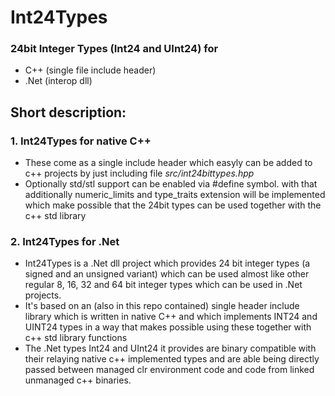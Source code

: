 # Int24Types
### 24bit Integer Types  (Int24 and UInt24) for 
- C++ (single file include header) 
- .Net (interop dll)

## Short description:

### 1. Int24Types for native C++ 

- These come as a single include header which easyly can be added to c++ projects by just including file *src/int24bittypes.hpp*
- Optionally std/stl support can be enabled via #define symbol. with that additionally numeric_limits and type_traits extension will be implemented which make possible that the 24bit types can be used together with the c++ std library     

### 2. Int24Types for .Net

- Int24Types is a .Net dll project which provides 24 bit integer types (a signed and an unsigned variant) which can be used almost like other regular 8, 16, 32 and 64 bit integer types which can be used in .Net projects.
- It's based on an (also in this repo contained) single header include library which is written in native C++ and which implements INT24 and UINT24 types in a way that makes possible using these together with c++ std library functions 
- The .Net types Int24 and UInt24 it provides are binary compatible with their relaying native c++ implemented types and are able being directly passed between managed clr environment code and code from linked unmanaged c++ binaries.   
 
